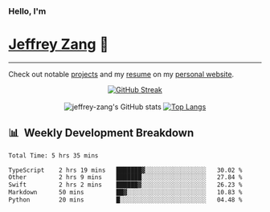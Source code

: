 
### Hello, I'm 
# [Jeffrey Zang](https://www.linkedin.com/in/jeffreyzang/) 🦀

---

Check out notable [projects](https://jeffz.dev/projects) and my [resume](https://jeffz.dev/resume) on my [personal website](https://jeffz.dev/).

<div align = 'center'>

[![GitHub Streak](https://github-readme-streak-stats.herokuapp.com/?user=jeffrey-zang&theme=tokyonight)](https://git.io/streak-stats)
<br></br>
![jeffrey-zang's GitHub stats](https://github-readme-stats.vercel.app/api?username=jeffrey-zang&show_icons=true&theme=tokyonight&hide_rank=true&hide=stars) 
[![Top Langs](https://github-readme-stats.vercel.app/api/top-langs/?username=jeffrey-zang&hide=ShaderLab,HLSL&layout=compact&theme=tokyonight)](https://github.com/anuraghazra/github-readme-stats)

</div>

## 📊 &nbsp;Weekly Development Breakdown
<!--START_SECTION:waka-->

```txt
Total Time: 5 hrs 35 mins

TypeScript    2 hrs 19 mins   ███████▓░░░░░░░░░░░░░░░░░   30.02 %
Other         2 hrs 9 mins    ███████░░░░░░░░░░░░░░░░░░   27.84 %
Swift         2 hrs 2 mins    ██████▓░░░░░░░░░░░░░░░░░░   26.23 %
Markdown      50 mins         ██▓░░░░░░░░░░░░░░░░░░░░░░   10.83 %
Python        20 mins         █░░░░░░░░░░░░░░░░░░░░░░░░   04.48 %
```

<!--END_SECTION:waka-->

